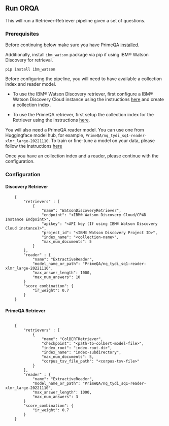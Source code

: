 ## Run ORQA 

This will run a Retriever-Retriever pipeline given a set of questions.

### Prerequisites

Before continuing below make sure you have PrimeQA [installed](../../README.md#Installation).

Additionally, install `ibm_watson` package via pip if using IBM® Watson Discovery for retrieval.

```
pip install ibm_watson

```

Before configuring the pipeline, you will need to have available a collection index and reader model. 

- To use the IBM® Watson Discovery retriever, first configure a IBM® Watson Discovery Cloud instance using the instructions [here](https://cloud.ibm.com/catalog/services/watson-discovery) and create a collection index.

- To use the PrimeQA retriever, first setup the collection index for the Retriever using the instructions [here](https://github.com/primeqa/primeqa/tree/main/primeqa/ir/).


You will also need a PrimeQA reader model. You can use one from Huggingface model hub, for example, `PrimeQA/nq_tydi_sq1-reader-xlmr_large-20221110`.  To train or fine-tune a model on your data, please follow the instructions [here](https://github.com/primeqa/primeqa/tree/main/examples/custom_mrc/)


Once you have an collection index and a reader, please continue with the configuration.

### Configuration 

#### Discovery Retriever

```
    {
        "retrievers" : [
            {
                "name": "WatsonDiscoveryRetriever",
                "endpoint": "<IBM® Watson Discovery Cloud/CP4D Instance Endpoint>",
                "apikey": "<API key (If using IBM® Watson Discovery Cloud instance)>",
                "project_id": "<IBM® Watson Discovery Project ID>",
                "index_name": "<collection-name>",
                "max_num_documents": 5
            }
        ],
        "reader" : {
            "name": "ExtractiveReader",
            "model_name_or_path": "PrimeQA/nq_tydi_sq1-reader-xlmr_large-20221110",
            "max_answer_length": 1000,
            "max_num_answers": 10
        }
        "score_combination": {
            "ir_weight": 0.7
        }
    }

```

#### PrimeQA Retriever

```

    {
        "retrievers" : [
            {
                "name": "ColBERTRetriever",
                "checkpoint": "<path-to-colbert-model-file>",
                "index_root": "index-root-dir",
                "index_name": "index-subdirectory",
                "max_num_documents": 5,
                "corpus_tsv_file_path": "<corpus-tsv-file>"
            }
        ],
        "reader" : {
            "name": "ExtractiveReader",
            "model_name_or_path": "PrimeQA/nq_tydi_sq1-reader-xlmr_large-20221110",
            "max_answer_length": 1000,
            "max_num_answers": 3
        }
        "score_combination": {
            "ir_weight": 0.7
        }
    }

```


